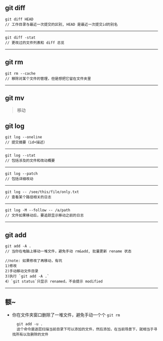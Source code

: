 ## git diff

	git diff HEAD
	// 工作目录与最近一次提交的区别, HEAD 是最近一次提交id的别名
---

	git diff -stat
	// 更改过的文件列表和 diff 总览
---
	
	
	
	

## git rm

	git rm --cache
	// 移除对某个文件的管理，但是想把它留在文件夹里
---

## git mv
> 移动


## git log

	git log --oneline
	// 提交摘要（id+描述）
---

	git log --stat
	// 包括涉及的文件和改动概要
---

	git log --patch
	// 包括详细改动
---

	git log -- /see/this/file/only.txt
	// 查看某个路径相关的日志
---

	git log -M --follow -- /a/path
	// 文件如果移动后，要追踪显示移动之前的日志
---
	
	
	
## git add

	git add -A .
	// 当你在电脑上移动一堆文件，避免手动 rm&add, 批量更新 rename 状态
	
	//note: 如果修改了再移动，有坑
	1)修改
	2)手动移动文件目录
	3)执行 `git add -A .`
	4）`git status`只显示 renamed，不会提示 modified
---

	
	

## 额~

- 你在文件夹窗口删除了一堆文件，避免手动一个个 `git rm`
	
		git add -u .
		这个命令是逐层扫描当前目录下可以添加的文件，然后添加，在当前场景下，就相当于寻找所有以及删除的文件